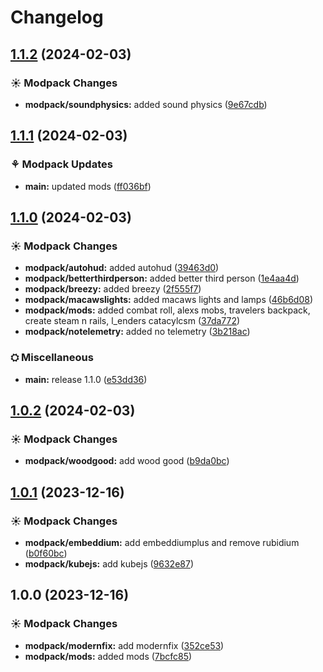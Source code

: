 # Changelog

## [1.1.2](https://github.com/DannyLeWasTaken/DAM/compare/main-v1.1.1...main-v1.1.2) (2024-02-03)


### ☀ Modpack Changes

* **modpack/soundphysics:** added sound physics ([9e67cdb](https://github.com/DannyLeWasTaken/DAM/commit/9e67cdb3f84e5567a0ba9e980ce2280d18928247))

## [1.1.1](https://github.com/DannyLeWasTaken/DAM/compare/main-v1.1.0...main-v1.1.1) (2024-02-03)


### ⚘ Modpack Updates

* **main:** updated mods ([ff036bf](https://github.com/DannyLeWasTaken/DAM/commit/ff036bf6a8d0d1d2cfc18f44fba654f1cfec2425))

## [1.1.0](https://github.com/DannyLeWasTaken/DAM/compare/main-v1.0.2...main-v1.1.0) (2024-02-03)


### ☀ Modpack Changes

* **modpack/autohud:** added autohud ([39463d0](https://github.com/DannyLeWasTaken/DAM/commit/39463d04020588ba9844130a78babf6b9f519e61))
* **modpack/betterthirdperson:** added better third person ([1e4aa4d](https://github.com/DannyLeWasTaken/DAM/commit/1e4aa4d8868a064c4ae8f09669761972d2067df0))
* **modpack/breezy:** added breezy ([2f555f7](https://github.com/DannyLeWasTaken/DAM/commit/2f555f74f00bbdccc0f7b779429909a6df5ef335))
* **modpack/macawslights:** added macaws lights and lamps ([46b6d08](https://github.com/DannyLeWasTaken/DAM/commit/46b6d08f1e1f4a83575720fce199cb26c1327da2))
* **modpack/mods:** added combat roll, alexs mobs, travelers backpack, create steam n rails, l_enders catacylcsm ([37da772](https://github.com/DannyLeWasTaken/DAM/commit/37da772a88d35ba694e2ff328899f2d0aba0718e))
* **modpack/notelemetry:** added no telemetry ([3b218ac](https://github.com/DannyLeWasTaken/DAM/commit/3b218ac3cd10e04dcb1fea2d5f98041e55e66591))


### ⛭ Miscellaneous

* **main:** release 1.1.0 ([e53dd36](https://github.com/DannyLeWasTaken/DAM/commit/e53dd36470df5652bf7f0659fca18cbf7115d7df))

## [1.0.2](https://github.com/DannyLeWasTaken/DAM/compare/main-v1.0.1...main-v1.0.2) (2024-02-03)


### ☀ Modpack Changes

* **modpack/woodgood:** add wood good ([b9da0bc](https://github.com/DannyLeWasTaken/DAM/commit/b9da0bc369fa721ee73111df9abfe170e95e5172))

## [1.0.1](https://github.com/DannyLeWasTaken/DAM/compare/main-v1.0.0...main-v1.0.1) (2023-12-16)


### ☀ Modpack Changes

* **modpack/embeddium:** add embeddiumplus and remove rubidium ([b0f60bc](https://github.com/DannyLeWasTaken/DAM/commit/b0f60bc3e4c3ea9694f0386375457feeff3ccef8))
* **modpack/kubejs:** add kubejs ([9632e87](https://github.com/DannyLeWasTaken/DAM/commit/9632e870a64829e372011bc2fc900f6861fb0010))

## 1.0.0 (2023-12-16)


### ☀ Modpack Changes

* **modpack/modernfix:** add modernfix ([352ce53](https://github.com/DannyLeWasTaken/DAM/commit/352ce5368e2fd6b04e80455332f7e9f517e74c30))
* **modpack/mods:** added mods ([7bcfc85](https://github.com/DannyLeWasTaken/DAM/commit/7bcfc851ee162c5a6c3d3bc4203dbc75699df5d3))
